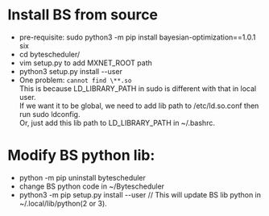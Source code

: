 # Install BS from source
- pre-requisite: 
   sudo python3 -m pip install bayesian-optimization==1.0.1 six
- cd bytescheduler/
- vim setup.py to add MXNET_ROOT path
- python3 setup.py install --user
- One problem: `cannot find \**.so`   
This is because LD_LIBRARY_PATH in sudo is different with that in local user.  
If we want it to be global, we need to add lib path to /etc/ld.so.conf then run sudo ldconfig.  
Or, just add this lib path to LD_LIBRARY_PATH in ~/.bashrc.

# Modify BS python lib:
- python -m pip uninstall bytescheduler   
- change BS python code in ~/Bytescheduler  
- python3 -m pip setup.py install --user   // This will update BS lib python in ~/.local/lib/python(2 or 3).


